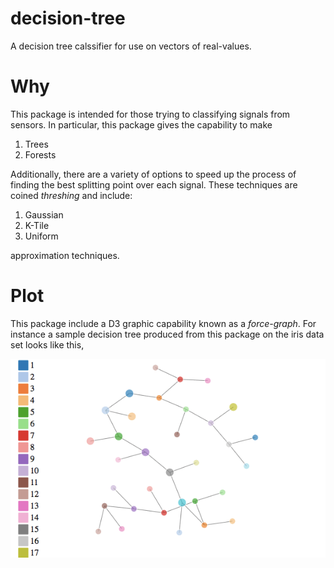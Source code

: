 # decision-tree
A decision tree calssifier for use on vectors of real-values.

# Why
This package is intended for those trying to classifying signals from sensors. In particular, this package gives the capability to make

1. Trees
2. Forests

Additionally, there are a variety of options to speed up the process of finding the best splitting point over each signal. These techniques are coined _threshing_ and include:

1. Gaussian
2. K-Tile
3. Uniform

approximation techniques.

# Plot

This package include a D3 graphic capability known as a _force-graph_. For instance a sample decision tree produced from this package on the iris data set looks like this,


![alt text](images/irisTree.gif)




